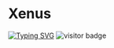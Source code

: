 # Xenus

[![Typing SVG](https://readme-typing-svg.demolab.com/?lines=First+line+of+text;Second+line+of+text)](https://git.io/typing-svg)
![visitor badge](https://visitor-badge.laobi.icu/badge?page_id=jwenjian.visitor-badge)
